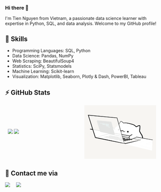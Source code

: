 ### Hi there 👋
I'm Tien Nguyen from Vietnam, a passionate data science learner with expertise in Python, SQL, and data analysis. Welcome to my GitHub profile!

## 🔭 Skills

- Programming Languages: SQL, Python
- Data Science: Pandas, NumPy
- Web Scraping: BeautifulSoup4
- Statistics: SciPy, Statsmodels
- Machine Learning: Scikit-learn
- Visualization: Matplotlib, Seaborn, Plotly & Dash, PowerBI, Tableau

## ⚡ GitHub Stats
<table style="border-collapse: separate; border-radius: 10px;">
<tr>
  <td width="50%">
    <img src="https://github-readme-stats.vercel.app/api?username=tienngm2049&show_icons=true&theme=swift" />
    <img src="https://github-readme-stats.vercel.app/api/top-langs/?username=tienngm2049&layout=compact&theme=swift" />
  </td>
  <td width="50%"><img alt="gif" align="right" src="https://github.com/tienngm2049/tienngm2049/blob/main/github/asset/cat.gif?raw=true"/></td>
</tr>
<table>
  
## 🌱 Contact me via 
<p align="left">
  <a href="https://www.linkedin.com/in/tienngm2049/"><img src="https://img.shields.io/badge/linkedin-%230077B5.svg?&style=for-the-badge&logo=linkedin&logoColor=white" /></a>&nbsp;&nbsp;&nbsp;&nbsp;
  <a href="mailto:tienngm2049@gmail.com?subject=Hello%20Yuri,%20From%20Your%20Github%20Page"><img src="https://img.shields.io/badge/gmail-%23D14836.svg?&style=for-the-badge&logo=gmail&logoColor=white" /></a>&nbsp;&nbsp;&nbsp;&nbsp;
</p>

